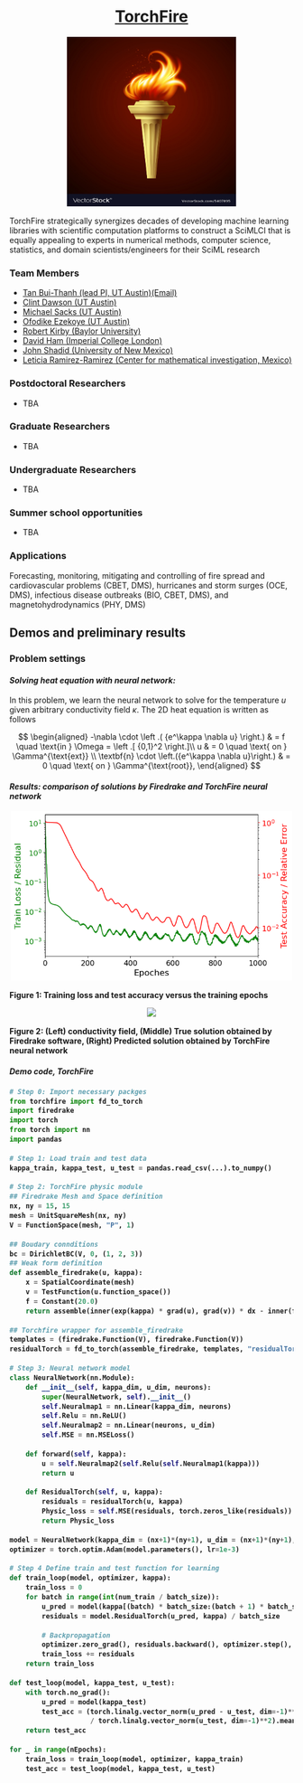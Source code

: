## <h1><center>[TorchFire](https://nguyenvanhaibk92.github.io/torch_fire.github.io/)</center></h1>

<p align="center">
<img src="assets\logo.jpg" width="300" height="300" />
</p>

TorchFire strategically synergizes decades of developing machine learning libraries with scientific computation platforms to construct a SciMLCI that is equally appealing to experts in numerical methods, computer science, statistics, and domain scientists/engineers for their SciML research

### **Team Members** 

* [Tan Bui-Thanh (lead PI, UT Austin)](https://users.oden.utexas.edu/~tanbui/)[(Email)](mailto:tanbui@oden.utexas.edu)
* [Clint Dawson (UT Austin)](https://www.ae.utexas.edu/people/faculty/faculty-directory/dawson)
* [Michael Sacks (UT Austin)](https://wccms.oden.utexas.edu/people.html)
* [Ofodike Ezekoye (UT Austin)](https://www.utfireresearch.com/)
* [Robert Kirby (Baylor University)](https://sites.baylor.edu/robert_kirby/)
* [David Ham (Imperial College London)](https://www.imperial.ac.uk/people/david.ham)
* [John Shadid (University of New Mexico)](https://www.sandia.gov/ccr/staff/john-n-shadid/)
* [Leticia Ramirez-Ramirez (Center for mathematical investigation, Mexico)](https://www.math.uwaterloo.ca/~llramire/CVNov09.pdf)

### **Postdoctoral Researchers**

* TBA


### **Graduate Researchers**

* TBA


### **Undergraduate Researchers**

* TBA


### **Summer school opportunities**

* TBA

### **Applications**

Forecasting, monitoring, mitigating and controlling of fire spread and cardiovascular problems (CBET, DMS), hurricanes and storm surges (OCE, DMS), infectious disease outbreaks (BIO, CBET, DMS), and magnetohydrodynamics (PHY, DMS)


## **Demos and preliminary results**
### Problem settings 
#### *Solving heat equation with neural network:*
In this problem, we learn the neural network to solve for the temperature $u$ given arbitrary conductivity field $\kappa$. The 2D heat equation is written as follows

$$
\begin{aligned}
         -\nabla \cdot \left .( {e^\kappa \nabla u} \right.) & = f  \quad \text{in } \Omega = \left .[ {0,1}^2 \right.]\\
        u & = 0 \quad \text{ on } \Gamma^{\text{ext}} \\
        \textbf{n} \cdot \left.({e^\kappa \nabla u}\right.) & = 0 \quad \text{ on } \Gamma^{\text{root}},
\end{aligned}
$$


#### *Results: comparison of solutions by Firedrake and TorchFire neural network*
<p align="center">
<img src="assets/figures/Heat_eq/Mixed.png" width="500" height="300" >
<figcaption><b>Figure 1: Training loss and test accuracy versus the training epochs<figcaption>
<p>

<p align="center">
<img src="assets/figures/Heat_eq/Animations.gif">
<figcaption><b>Figure 2: (Left) conductivity field, (Middle) True solution obtained by Firedrake software, (Right) Predicted solution obtained by TorchFire neural network<figcaption>
<p>

#### *Demo code, TorchFire*

```python
# Step 0: Import necessary packges
from torchfire import fd_to_torch
import firedrake
import torch
from torch import nn
import pandas

# Step 1: Load train and test data
kappa_train, kappa_test, u_test = pandas.read_csv(...).to_numpy()

# Step 2: TorchFire physic module
## Firedrake Mesh and Space definition
nx, ny = 15, 15
mesh = UnitSquareMesh(nx, ny)
V = FunctionSpace(mesh, "P", 1)

## Boudary connditions
bc = DirichletBC(V, 0, (1, 2, 3))
## Weak form definition
def assemble_firedrake(u, kappa):
    x = SpatialCoordinate(mesh)
    v = TestFunction(u.function_space())
    f = Constant(20.0)
    return assemble(inner(exp(kappa) * grad(u), grad(v)) * dx - inner(f, v) * dx, bcs=bc)
    
## Torchfire wrapper for assemble_firedrake
templates = (firedrake.Function(V), firedrake.Function(V))
residualTorch = fd_to_torch(assemble_firedrake, templates, "residualTorch").apply

# Step 3: Neural network model
class NeuralNetwork(nn.Module):
    def __init__(self, kappa_dim, u_dim, neurons):
        super(NeuralNetwork, self).__init__()
        self.Neuralmap1 = nn.Linear(kappa_dim, neurons)
        self.Relu = nn.ReLU()
        self.Neuralmap2 = nn.Linear(neurons, u_dim)
        self.MSE = nn.MSELoss()

    def forward(self, kappa):
        u = self.Neuralmap2(self.Relu(self.Neuralmap1(kappa)))
        return u
        
    def ResidualTorch(self, u, kappa):
        residuals = residualTorch(u, kappa)
        Physic_loss = self.MSE(residuals, torch.zeros_like(residuals))
        return Physic_loss
        
model = NeuralNetwork(kappa_dim = (nx+1)*(ny+1), u_dim = (nx+1)*(ny+1), neurons = 1000)
optimizer = torch.optim.Adam(model.parameters(), lr=1e-3)

# Step 4 Define train and test function for learning
def train_loop(model, optimizer, kappa):
    train_loss = 0
    for batch in range(int(num_train / batch_size)):
        u_pred = model(kappa[(batch) * batch_size:(batch + 1) * batch_size, :])
        residuals = model.ResidualTorch(u_pred, kappa) / batch_size
        
        # Backpropagation
        optimizer.zero_grad(), residuals.backward(), optimizer.step(),
        train_loss += residuals
    return train_loss
        
def test_loop(model, kappa_test, u_test):
    with torch.no_grad():
        u_pred = model(kappa_test)
        test_acc = (torch.linalg.vector_norm(u_pred - u_test, dim=-1)**2
                    / torch.linalg.vector_norm(u_test, dim=-1)**2).mean()
    return test_acc

for _ in range(nEpochs):
    train_loss = train_loop(model, optimizer, kappa_train)
    test_acc = test_loop(model, kappa_test, u_test)
```



